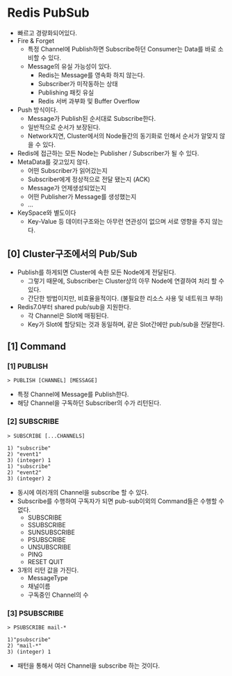 # Redis PubSub

- 빠르고 경량화되어있다.
- Fire & Forget
  - 특정 Channel에 Publish하면 Subscribe하던 Consumer는 Data를 바로 소비할 수 있다.
  - Message의 유실 가능성이 있다.
    - Redis는 Message를 영속화 하지 않는다.
    - Subscriber가 미작동하는 상태
    - Publishing 패킷 유실
    - Redis 서버 과부화 및 Buffer Overflow
- Push 방식이다.
  - Message가 Publish된 순서대로 Subscribe한다.
  - 일반적으로 순서가 보장된다.
  - Network지연, Cluster에서의 Node들간의 동기화로 인해서 순서가 알맞지 않을 수 있다.
- Redis에 접근하는 모든 Node는 Publisher / Subscriber가 될 수 있다.
- MetaData를 갖고있지 않다.
  - 어떤 Subscriber가 읽어갔는지
  - Subscriber에게 정상적으로 전달 됐는지 (ACK)
  - Message가 언제생성되었는지
  - 어떤 Publisher가 Message를 생성했는지
  - …
- KeySpace와 별도이다
  - Key-Value 등 데이터구조와는 아무런 연관성이 없으며 서로 영향을 주지 않는다.

## [0] Cluster구조에서의 Pub/Sub

- Publish를 하게되면 Cluster에 속한 모든 Node에게 전달된다.
  - 그렇기 때문에, Subscriber는 Cluster상의 아무 Node에 연결하여 처리 할 수 있다.
  - 간단한 방법이지만, 비효율을적이다. (불필요한 리소스 사용 및 네트워크 부하)
- Redis7.0부터 shared pub/sub을 지원한다.
  - 각 Channel은 Slot에 매핑된다.
  - Key가 Slot에 할당되는 것과 동일하며, 같은 Slot간에만 pub/sub을 전달한다.

## [1] Command

### [1] PUBLISH

```
> PUBLISH [CHANNEL] [MESSAGE]
```

- 특정 Channel에 Message를 Publish한다.
- 해당 Channel을 구독하던 Subscriber의 수가 리턴된다.

### [2] SUBSCRIBE

```
> SUBSCRIBE [...CHANNELS]

1) "subscribe"
2) "event1"
3) (integer) 1
1) "subscribe"
2) "event2"
3) (integer) 2
```

- 동시에 여러개의 Channel을 subscribe 할 수 있다.
- Subscribe를 수행하여 구독자가 되면 pub-sub이외의 Command들은 수행할 수 없다.
  - SUBSCRIBE
  - SSUBSCRIBE
  - SUNSUBSCRIBE
  - PSUBSCRIBE
  - UNSUBSCRIBE
  - PING
  - RESET
    QUIT
- 3개의 리턴 값을 가진다.
  - MessageType
  - 채널이름
  - 구독중인 Channel의 수

### [3] PSUBSCRIBE

```
> PSUBSCRIBE mail-*

1)"psubscribe"
2) "mail-*"
3) (integer) 1
```

- 패턴을 통해서 여러 Channel을 subscribe 하는 것이다.